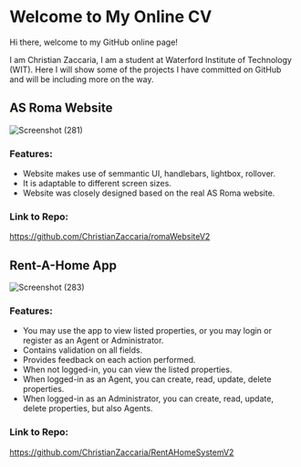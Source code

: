 # Welcome to My Online CV

Hi there, welcome to my GitHub online page!

I am Christian Zaccaria, I am a student at Waterford Institute of Technology (WIT). Here I will show some of the projects I have committed on GitHub and will be including more on the way.

## AS Roma Website
![Screenshot (281)](https://user-images.githubusercontent.com/73656840/164911741-de58b539-8026-42b8-8009-707c8ac3ea0b.png)
 
### Features:
- Website makes use of semmantic UI, handlebars, lightbox, rollover.
- It is adaptable to different screen sizes.
- Website was closely designed based on the real AS Roma website.

### Link to Repo:
https://github.com/ChristianZaccaria/romaWebsiteV2
 
 
 
 
## Rent-A-Home App
![Screenshot (283)](https://user-images.githubusercontent.com/73656840/164912142-7b4725b0-abdd-4cb2-9559-9fc068ee4937.png)

### Features:
- You may use the app to view listed properties, or you may login or register as an Agent or Administrator.
- Contains validation on all fields.
- Provides feedback on each action performed.
- When not logged-in, you can view the listed properties.
- When logged-in as an Agent, you can create, read, update, delete properties.
- When logged-in as an Administrator, you can create, read, update, delete properties, but also Agents.

### Link to Repo:
https://github.com/ChristianZaccaria/RentAHomeSystemV2
